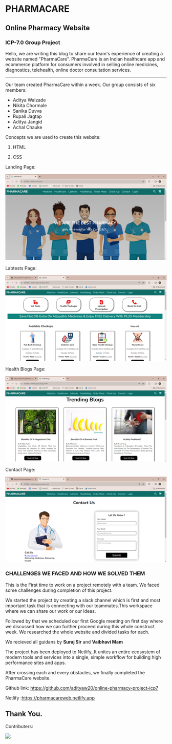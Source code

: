 # PHARMACARE 

## Online Pharmacy Website

### ICP-7.0 Group Project

Hello, we are writing this blog to share our team's experience of creating a website named "PharmaCare". PharmaCare is an Indian healthcare app and ecommerce platform for consumers involved in selling online medicines, diagnostics, telehealth, online doctor consultation services. 

----

Our team created PharmaCare within a week.         Our group consists of six members: 

   - Aditya Walzade 
   - Nikita Chormale 
   - Sanika Duvva 
   - Rupali Jagtap 
   - Aditya Jangid  
   - Achal Chauke 

Concepts we are used to create this website:

1. HTML

2. CSS

Landing Page:

![Home Page](/images/Homepage.png)

Labtests Page:

![Labtest Page](/images/labtests.png)

Health Blogs Page:

![Health Blogs](/images/blogspage.png)

Contact Page:

![Contact Page](/images/contactpage.png)


### CHALLENGES WE FACED AND HOW WE SOLVED THEM

This is the First time to work on a project remotely with a team. We faced some challenges during completion of this project.

We started the project by creating a slack channel which is first and most important task that is connecting with our teammates.This workspace where we can share our work or our ideas.

Followed by that we scheduled our first Google meeting on first day where we discussed how we can further proceed during this whole construct week. We researched the whole website and divided tasks for each.

We recieved all guidans by **Suraj Sir** and **Vaibhavi Mam**

The project has been deployed to Netlify,.It unites an entire ecosystem of modern tools and services into a single, simple workflow for building high performance sites and apps.

After crossing each and every obstacles, we finally completed the PharmaCare website.

Github link: https://github.com/adityaw20/online-pharmacy-project-icp7

Netlify :https://pharmacareweb.netlify.app


Thank You.
----

Contributers:

<a href="https://github.com/adityaw20/online-pharmacy-project-icp7/graphs/contributors">
  <img src="https://contrib.rocks/image?repo=adityaw20/online-pharmacy-project-icp7" />
</a>
